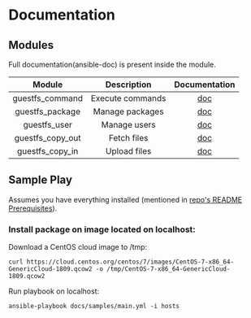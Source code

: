 # Documentation

## Modules

Full documentation(ansible-doc) is present inside the module.

| Module                   | Description                | Documentation                                   |
|:------------------------:|:--------------------------:|:-----------------------------------------------:|
| guestfs_command          | Execute commands           | [doc](/plugins/modules/guestfs_command.py)      |
| guestfs_package          | Manage packages            | [doc](/plugins/modules/guestfs_package.py)      |
| guestfs_user             | Manage users               | [doc](/plugins/modules/guestfs_user.py)         |
| guestfs_copy_out         | Fetch files                | [doc](/plugins/modules/guestfs_download.py)     |
| guestfs_copy_in          | Upload files               | [doc](/plugins/modules/guestfs_upload.py)       |

## Sample Play

Assumes you have everything installed (mentioned in [repo's README Prerequisites](/README.md#Prerequisites)).

### Install package on image located on localhost:

Download a CentOS cloud image to /tmp:

`curl https://cloud.centos.org/centos/7/images/CentOS-7-x86_64-GenericCloud-1809.qcow2 -o /tmp/CentOS-7-x86_64-GenericCloud-1809.qcow2`

Run playbook on localhost:

`ansible-playbook docs/samples/main.yml -i hosts`

